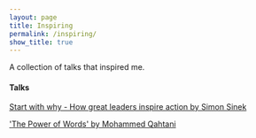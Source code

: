 ```yaml
---
layout: page
title: Inspiring
permalink: /inspiring/
show_title: true
---
```


A collection of talks <!--and articles -->that inspired me.

#### Talks

[Start with why - How great leaders inspire action by Simon Sinek](https://www.youtube.com/watch?v=u4ZoJKF_VuA)

['The Power of Words' by Mohammed Qahtani](https://www.youtube.com/watch?v=Iqq1roF4C8s)

<!--
#### Articles
-->



